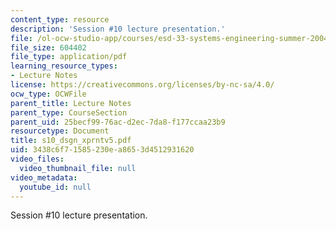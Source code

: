 ```yaml
---
content_type: resource
description: 'Session #10 lecture presentation.'
file: /ol-ocw-studio-app/courses/esd-33-systems-engineering-summer-2004/3438c6f71585230ea8653d4512931620_s10_dsgn_xprntv5.pdf
file_size: 604402
file_type: application/pdf
learning_resource_types:
- Lecture Notes
license: https://creativecommons.org/licenses/by-nc-sa/4.0/
ocw_type: OCWFile
parent_title: Lecture Notes
parent_type: CourseSection
parent_uid: 25becf99-76ac-d2ec-7da8-f177ccaa23b9
resourcetype: Document
title: s10_dsgn_xprntv5.pdf
uid: 3438c6f7-1585-230e-a865-3d4512931620
video_files:
  video_thumbnail_file: null
video_metadata:
  youtube_id: null
---
```

Session #10 lecture presentation.